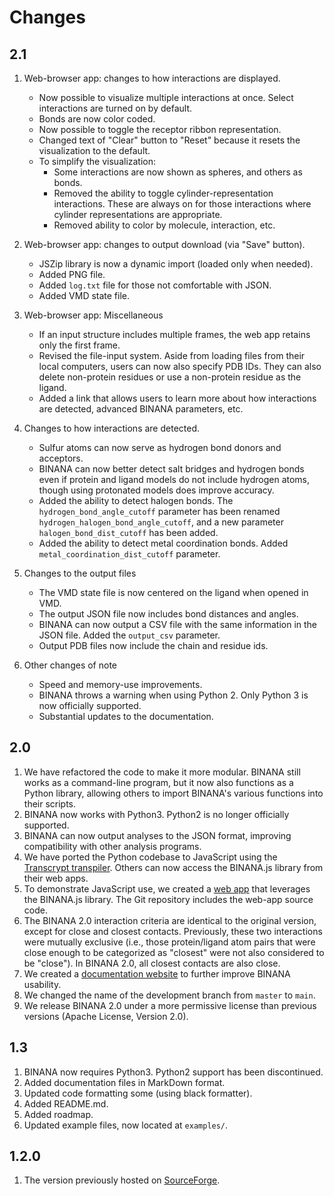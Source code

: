 # Changes

## 2.1

1. Web-browser app: changes to how interactions are displayed.
   - Now possible to visualize multiple interactions at once. Select
     interactions are turned on by default.
   - Bonds are now color coded.
   - Now possible to toggle the receptor ribbon representation.
   - Changed text of "Clear" button to "Reset" because it resets the
     visualization to the default.
   - To simplify the visualization:
     - Some interactions are now shown as spheres, and others as bonds.
     - Removed the ability to toggle cylinder-representation interactions. These
       are always on for those interactions where cylinder representations are
       appropriate.
     - Removed ability to color by molecule, interaction, etc.

2. Web-browser app: changes to output download (via "Save" button).
   - JSZip library is now a dynamic import (loaded only when needed).
   - Added PNG file.
   - Added `log.txt` file for those not comfortable with JSON.
   - Added VMD state file.

3. Web-browser app: Miscellaneous
   - If an input structure includes multiple frames, the web app retains only
     the first frame.
   - Revised the file-input system. Aside from loading files from their local
     computers, users can now also specify PDB IDs. They can also delete
     non-protein residues or use a non-protein residue as the ligand.
   - Added a link that allows users to learn more about how interactions are
     detected, advanced BINANA parameters, etc.

4. Changes to how interactions are detected.
   - Sulfur atoms can now serve as hydrogen bond donors and acceptors.
   - BINANA can now better detect salt bridges and hydrogen bonds even if
     protein and ligand models do not include hydrogen atoms, though using
     protonated models does improve accuracy.
   - Added the ability to detect halogen bonds. The `hydrogen_bond_angle_cutoff`
     parameter has been renamed `hydrogen_halogen_bond_angle_cutoff`, and a new
     parameter `halogen_bond_dist_cutoff` has been added.
   - Added the ability to detect metal coordination bonds. Added
     `metal_coordination_dist_cutoff` parameter.

5. Changes to the output files
   - The VMD state file is now centered on the ligand when opened in VMD.
   - The output JSON file now includes bond distances and angles.
   - BINANA can now output a CSV file with the same information in the JSON
     file.  Added the `output_csv` parameter.
   - Output PDB files now include the chain and residue ids.

6. Other changes of note
   - Speed and memory-use improvements.
   - BINANA throws a warning when using Python 2. Only Python 3 is now
     officially supported.
   - Substantial updates to the documentation.

## 2.0

1. We have refactored the code to make it more modular. BINANA still works as a
   command-line program, but it now also functions as a Python library, allowing
   others to import BINANA's various functions into their scripts.
2. BINANA now works with Python3. Python2 is no longer officially supported.
3. BINANA can now output analyses to the JSON format, improving compatibility
   with other analysis programs.
4. We have ported the Python codebase to JavaScript using the [Transcrypt
   transpiler](https://www.transcrypt.org/). Others can now access the BINANA.js
   library from their web apps.
5. To demonstrate JavaScript use, we created a [web
   app](http://durrantlab.com/binana/) that leverages the BINANA.js library. The
   Git repository includes the web-app source code.
6. The BINANA 2.0 interaction criteria are identical to the original version,
   except for close and closest contacts. Previously, these two interactions
   were mutually exclusive (i.e., those protein/ligand atom pairs that were
   close enough to be categorized as "closest" were not also considered to be
   "close"). In BINANA 2.0, all closest contacts are also close.
7. We created a [documentation website](http://durrantlab.com/apps/binana/docs/)
   to further improve BINANA usability.
8. We changed the name of the development branch from `master` to `main`.
9. We release BINANA 2.0 under a more permissive license than previous versions
   (Apache License, Version 2.0). 

## 1.3

1. BINANA now requires Python3. Python2 support has been discontinued.
2. Added documentation files in MarkDown format.
3. Updated code formatting some (using black formatter).
4. Added README.md.
5. Added roadmap.
6. Updated example files, now located at `examples/`.

## 1.2.0

1. The version previously hosted on
   [SourceForge](https://sourceforge.net/projects/binana/).
